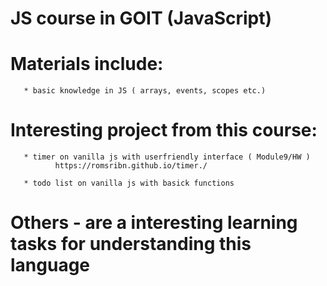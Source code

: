 #                                         JS course in GOIT (JavaScript)

#  Materials include: 
       * basic knowledge in JS ( arrays, events, scopes etc.)

# Interesting project from this course:
       * timer on vanilla js with userfriendly interface ( Module9/HW )
              https://romsribn.github.io/timer./
              
       * todo list on vanilla js with basick functions

# Others - are a interesting learning tasks for understanding this language
